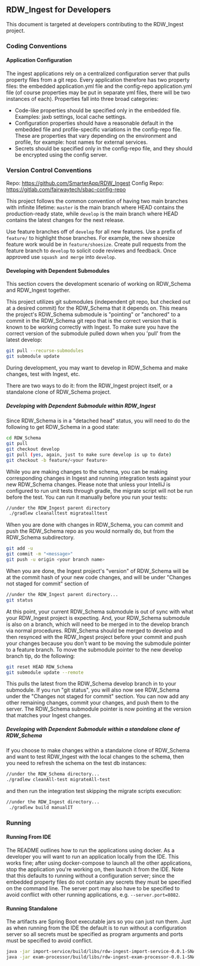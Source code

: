 ## RDW_Ingest for Developers

This document is targeted at developers contributing to the RDW_Ingest project.

### Coding Conventions

#### Application Configuration
The ingest applications rely on a centralized configuration server that pulls property files from a git repo. Every
application therefore has two property files: the embedded application.yml file and the config-repo application.yml
file (of course properties may be put in separate yml files, there will be two instances of each). Properties fall 
into three broad categories: 
* Code-like properties should be specified only in the embedded file. Examples: jaxb settings, local cache settings.
* Configuration properties should have a reasonable default in the embedded file and profile-specific variations in 
the config-repo file. These are properties that vary depending on the environment and profile, for example: host 
names for external services.
* Secrets should be specified only in the config-repo file, and they should be encrypted using the config server.

### Version Control Conventions
Repo: https://github.com/SmarterApp/RDW_Ingest
Config Repo: https://gitlab.com/fairwaytech/sbac-config-repo

This project follows the common convention of having two main branches with infinite lifetime: `master` is the main
branch where HEAD contains the production-ready state, while `develop` is the main branch where HEAD contains the 
latest changes for the next release.
 
Use feature branches off of `develop` for all new features. Use a prefix of `feature/` to highlight those branches.
For example, the new shoesize feature work would be in `feature/shoesize`. Create pull requests from the feature
branch to `develop` to solicit code reviews and feedback. Once approved use `squash and merge` into `develop`.

#### Developing with Dependent Submodules
This section covers the development scenario of working on RDW_Schema and RDW_Ingest together.

This project utilizes git submodules (independent git repo, but checked out at a desired commit) for the RDW_Schema that 
it depends on. This means the project's RDW_Schema submodule is "pointing" or "anchored" to a commit in the RDW_Schema git repo that 
is the correct version that is known to be working correctly with Ingest. To make sure you have the 
correct version of the submodule pulled down when you 'pull' from the latest develop:
```bash
git pull --recurse-submodules
git submodule update
```
During development, you may  want to develop in RDW_Schema and make changes, test with Ingest, etc. 

There are two ways to do it: from the RDW_Ingest project itself, or a standalone clone of RDW_Schema project.

##### Developing with Dependent Submodule within RDW_Ingest
Since RDW_Schema is in a "detached head" status, you will need to do the following to get RDW_Schema in a good state:
```bash
cd RDW_Schema
git pull
git checkout develop
git pull (yes, again, just to make sure develop is up to date)
git checkout -b feature/<your feature>
```
While you are making changes to the schema, you can be making corresponding changes in Ingest and running integration 
tests against your new RDW_Schema changes. Please note that unless your IntelliJ is configured to run unit tests through gradle, 
the migrate script will not be run before the test. You can run it manually before you run your tests:
```bash
//under the RDW_Ingest parent directory
 ./gradlew cleanalltest migratealltest
```
When you are done with changes in RDW_Schema, you can commit and push the RDW_Schema repo as you would normally do, but 
from the RDW_Schema subdirectory.
```bash
git add -u
git commit -m "<message>"
git push -u origin <your branch name>
```
  
When you are done, the Ingest project's "version" of RDW_Schema will be at the commit hash of your new code changes, 
and will be under "Changes not staged for commit" section of 
```bash
//under the RDW_Ingest parent directory...
git status 
```
At this point, your current RDW_Schema submodule is out of sync with what your RDW_Ingest project is expecting. And, 
your RDW_Schema submodule is also on a branch, which will need to be merged in to the develop branch via normal procedures. 
RDW_Schema should be merged to develop and then resynced with the RDW_Ingest project before your commit and push your
changes because you don't want to be moving the submodule pointer to a feature branch. To move the submodule pointer to 
the new develop branch tip, do the following:
```bash
git reset HEAD RDW_Schema
git submodule update --remote
```
This pulls the latest from the RDW_Schema develop branch in to your submodule. If you run "git status", you will also now
see RDW_Schema under the "Changes not staged for commit" section. You can now add any other remaining changes, commit
your changes, and push them to the server. The RDW_Schema submodule pointer is now pointing at the version that matches
your Ingest changes.

##### Developing with Dependent Submodule within a standalone clone of RDW_Schema
If you choose to make changes within a standalone clone of RDW_Schema and want to test RDW_Ingest with the local changes to
the schema, then you need to refresh the schema on the test db instances:
```bash
//under the RDW_Schema directory...
./gradlew cleanAll-test migrateAll-test
```
and then run the integration test skipping the migrate scripts execution:
```bash
//under the RDW_Ingest directory...
 ./gradlew build manualIT
```

### Running

#### Running From IDE
The README outlines how to run the applications using docker. As a developer you will want to run an application 
locally from the IDE. This works fine; after using docker-compose to launch all the other applications, stop the
application you're working on, then launch it from the IDE. Note that this defaults to running without a 
configuration server; since the embedded property files do not contain any secrets they must be specified on the
command line. The server port may also have to be specified to avoid conflict with other running applications, 
e.g. `--server.port=8082`.

#### Running Standalone
The artifacts are Spring Boot executable jars so you can just run them. Just as when running from the IDE the default
is to run without a configuration server so all secrets must be specified as program arguments and ports must be
specified to avoid conflict.
```bash
java -jar import-service/build/libs/rdw-ingest-import-service-0.0.1-SNAPSHOT.jar
java -jar exam-processor/build/libs/rdw-ingest-exam-processor-0.0.1-SNAPSHOT.jar --server.port=8082
```